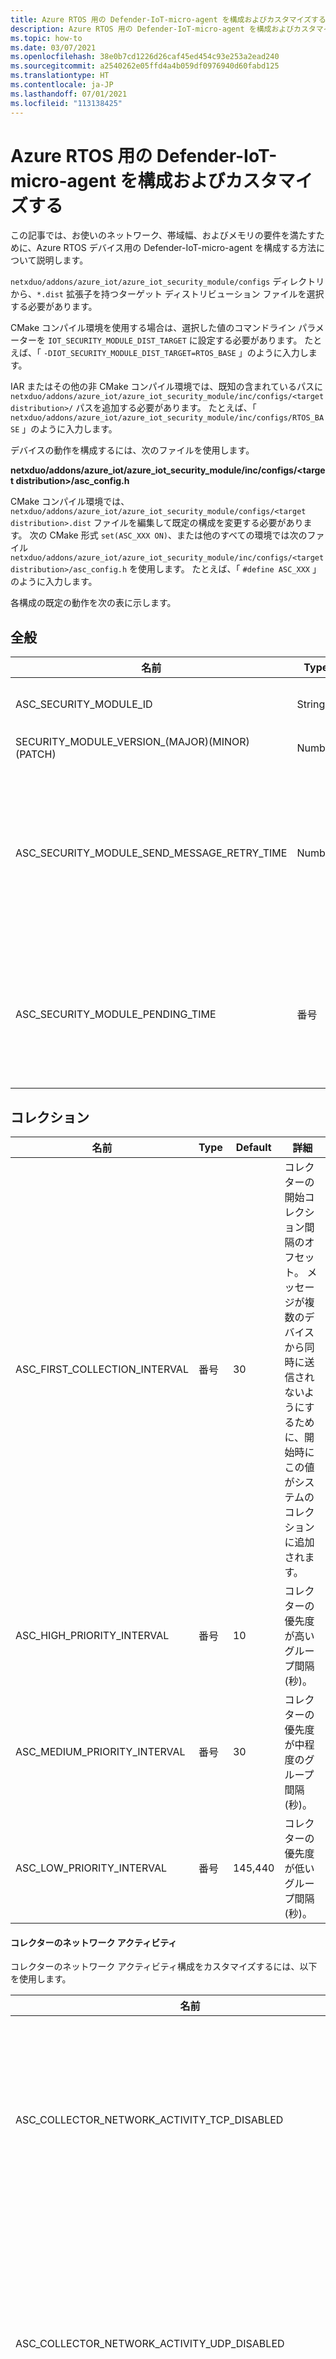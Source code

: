 ```yaml
---
title: Azure RTOS 用の Defender-IoT-micro-agent を構成およびカスタマイズする
description: Azure RTOS 用の Defender-IoT-micro-agent を構成およびカスタマイズする方法を説明します。
ms.topic: how-to
ms.date: 03/07/2021
ms.openlocfilehash: 38e0b7cd1226d26caf45ed454c93e253a2ead240
ms.sourcegitcommit: a2540262e05ffd4a4b059df0976940d60fabd125
ms.translationtype: HT
ms.contentlocale: ja-JP
ms.lasthandoff: 07/01/2021
ms.locfileid: "113138425"
---
```

# <a name="configure-and-customize-defender-iot-micro-agent-for-azure-rtos"></a>Azure RTOS 用の Defender-IoT-micro-agent を構成およびカスタマイズする

この記事では、お使いのネットワーク、帯域幅、およびメモリの要件を満たすために、Azure RTOS デバイス用の Defender-IoT-micro-agent を構成する方法について説明します。

`netxduo/addons/azure_iot/azure_iot_security_module/configs` ディレクトリから、`*.dist` 拡張子を持つターゲット ディストリビューション ファイルを選択する必要があります。  

CMake コンパイル環境を使用する場合は、選択した値のコマンドライン パラメーターを `IOT_SECURITY_MODULE_DIST_TARGET` に設定する必要があります。 たとえば、「 `-DIOT_SECURITY_MODULE_DIST_TARGET=RTOS_BASE` 」のように入力します。

IAR またはその他の非 CMake コンパイル環境では、既知の含まれているパスに `netxduo/addons/azure_iot/azure_iot_security_module/inc/configs/<target distribution>/` パスを追加する必要があります。 たとえば、「 `netxduo/addons/azure_iot/azure_iot_security_module/inc/configs/RTOS_BASE` 」のように入力します。

デバイスの動作を構成するには、次のファイルを使用します。

**netxduo/addons/azure_iot/azure_iot_security_module/inc/configs/\<target distribution>/asc_config.h**

CMake コンパイル環境では、`netxduo/addons/azure_iot/azure_iot_security_module/configs/<target distribution>.dist` ファイルを編集して既定の構成を変更する必要があります。 次の CMake 形式 `set(ASC_XXX ON)`、または他のすべての環境では次のファイル `netxduo/addons/azure_iot/azure_iot_security_module/inc/configs/<target distribution>/asc_config.h` を使用します。 たとえば、「 `#define ASC_XXX` 」のように入力します。

各構成の既定の動作を次の表に示します。 

## <a name="general"></a>全般

| 名前 | Type | Default | 詳細 |
| - | - | - | - |
| ASC_SECURITY_MODULE_ID | String | defender-iot-micro-agent | デバイスの一意識別子。  |
| SECURITY_MODULE_VERSION_(MAJOR)(MINOR)(PATCH)  | Number | 3.2.1 | バージョン。 |
| ASC_SECURITY_MODULE_SEND_MESSAGE_RETRY_TIME  | Number  | 3 | 失敗後に Defender-IoT-micro-agent でセキュリティ メッセージを送信するのにかかる時間の長さ。 (秒単位) |
| ASC_SECURITY_MODULE_PENDING_TIME  | 番号 | 300 | Defender-IoT-micro-agent の保留時間 (秒)。 時間が経過すると、状態が保留に変わります。 |

## <a name="collection"></a>コレクション

| 名前 | Type | Default | 詳細 |
| - | - | - | - |
| ASC_FIRST_COLLECTION_INTERVAL | 番号  | 30  | コレクターの開始コレクション間隔のオフセット。 メッセージが複数のデバイスから同時に送信されないようにするために、開始時にこの値がシステムのコレクションに追加されます。  |
| ASC_HIGH_PRIORITY_INTERVAL | 番号 | 10 | コレクターの優先度が高いグループ間隔 (秒)。 |
| ASC_MEDIUM_PRIORITY_INTERVAL | 番号 | 30 | コレクターの優先度が中程度のグループ間隔 (秒)。 |
| ASC_LOW_PRIORITY_INTERVAL | 番号 | 145,440  | コレクターの優先度が低いグループ間隔 (秒)。 |

#### <a name="collector-network-activity"></a>コレクターのネットワーク アクティビティ

コレクターのネットワーク アクティビティ構成をカスタマイズするには、以下を使用します。

| 名前 | Type | Default | 詳細 |
| - | - | - | - |
| ASC_COLLECTOR_NETWORK_ACTIVITY_TCP_DISABLED | Boolean | false | `TCP` ネットワーク アクティビティをフィルター処理します。 |
| ASC_COLLECTOR_NETWORK_ACTIVITY_UDP_DISABLED | Boolean | false | `UDP` ネットワーク アクティビティ イベントをフィルター処理します。 |
| ASC_COLLECTOR_NETWORK_ACTIVITY_ICMP_DISABLED | Boolean | false | `ICMP` ネットワーク アクティビティ イベントをフィルター処理します。 |
| ASC_COLLECTOR_NETWORK_ACTIVITY_CAPTURE_UNICAST_ONLY | Boolean | true | ユニキャスト着信パケットのみをキャプチャします。 false に設定すると、ブロードキャストとマルチキャストの両方もキャプチャされます。 |
| ASC_COLLECTOR_NETWORK_ACTIVITY_SEND_EMPTY_EVENTS  | Boolean  | false  | コレクターの空のイベントを送信します。 |
| ASC_COLLECTOR_NETWORK_ACTIVITY_MAX_IPV4_OBJECTS_IN_CACHE | 番号 | 64 | メモリに格納する IPv4 ネットワーク イベントの最大数。 |
| ASC_COLLECTOR_NETWORK_ACTIVITY_MAX_IPV6_OBJECTS_IN_CACHE | 番号 | 64  | メモリに格納する IPv6 ネットワーク イベントの最大数。 |

### <a name="collectors"></a>Collectors
| 名前 | Type | Default | 詳細 |
| - | - | - | - |
| ASC_COLLECTOR_HEARTBEAT_ENABLED | Boolean | ON | ハートビート コレクターを有効にします。 |
| ASC_COLLECTOR_NETWORK_ACTIVITY_ENABLED  | Boolean | ON | ネットワーク アクティビティ コレクターを有効にします。 |
| ASC_COLLECTOR_SYSTEM_INFORMATION_ENABLED | Boolean | ON | システム情報コレクターを有効にします。  |

その他の構成フラグは高度であり、サポートされていない機能があります。 これを変更するには、または詳細については、サポートにお問い合わせください。
 
## <a name="supported-security-alerts-and-recommendations"></a>サポートされているセキュリティ アラートと推奨事項

Azure RTOS 用の Defender-IoT-micro-agent では、特定のセキュリティ アラートと推奨事項がサポートされています。 サービスに対する[関連するアラートと推奨事項の値を確認してカスタマイズ](concept-rtos-security-alerts-recommendations.md)します。

## <a name="log-analytics-optional"></a>Log Analytics (省略可能)

Log Analytics を有効にして構成し、デバイスのイベントとアクティビティを調査することができます。 [Defender for IoT サービスと Log Analytics](how-to-security-data-access.md#log-analytics) を設定して使用する方法の詳細を参照してください。 

## <a name="next-steps"></a>次のステップ


- Azure RTOS 用の Defender-IoT-micro-agent の [セキュリティ アラートと推奨事項](concept-rtos-security-alerts-recommendations.md) をレビューしカスタマイズする
- 必要に応じて Azure RTOS 用の [Defender-IoT-micro-agent のリファレンス API](azure-rtos-security-module-api.md) を参照してください。
